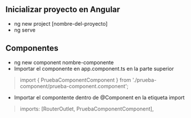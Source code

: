 ## Inicializar proyecto en Angular
- ng new project [nombre-del-proyecto]
- ng serve 

## Componentes
- ng new component nombre-componente
- Importar el componente en app.component.ts en la parte superior
> import { PruebaComponentComponent } from './prueba-component/prueba-component.component';
- Importar el compontente dentro de @Component en la etiqueta import
> imports: [RouterOutlet, PruebaComponentComponent],
